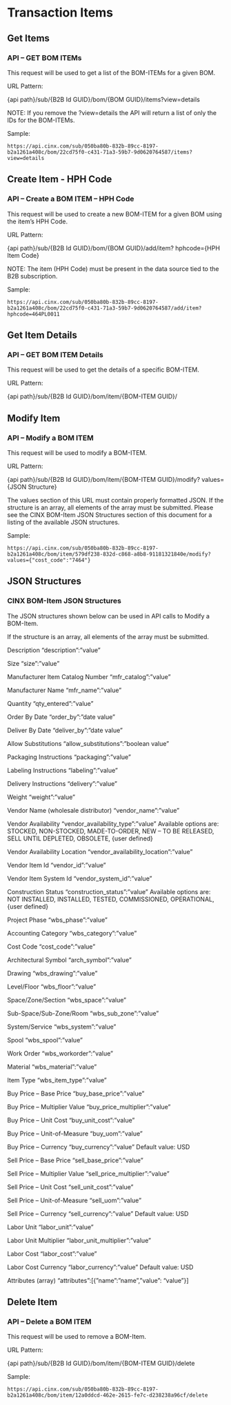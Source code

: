 # Transaction Items
## Get Items
### API – GET BOM ITEMs

This request will be used to get a list of the BOM-ITEMs for a given BOM.

URL Pattern:

{api path}/sub/{B2B Id GUID}/bom/{BOM GUID}/items?view=details

NOTE:  If you remove the ?view=details the API will return a list of only the IDs for the BOM-ITEMs.

Sample:

`https://api.cinx.com/sub/050ba80b-832b-89cc-8197-b2a1261a408c/bom/22cd75f0-c431-71a3-59b7-9d0620764587/items?view=details`

## Create Item - HPH Code
### API – Create a BOM ITEM – HPH Code

This request will be used to create a new BOM-ITEM for a given BOM using the item’s HPH Code.

URL Pattern:

{api path}/sub/{B2B Id GUID}/bom/{BOM GUID}/add/item? hphcode={HPH Item Code}

NOTE: The item (HPH Code) must be present in the data source tied to the B2B subscription.

Sample:

`https://api.cinx.com/sub/050ba80b-832b-89cc-8197-b2a1261a408c/bom/22cd75f0-c431-71a3-59b7-9d0620764587/add/item?hphcode=464PL0011`

## Get Item Details
### API – GET BOM ITEM Details

This request will be used to get the details of a specific BOM-ITEM.

URL Pattern:

{api path}/sub/{B2B Id GUID}/bom/item/{BOM-ITEM GUID}/

## Modify Item
### API – Modify a BOM ITEM

This request will be used to modify a BOM-ITEM.

URL Pattern:

{api path}/sub/{B2B Id GUID}/bom/item/{BOM-ITEM GUID}/modify? values={JSON Structure}

The values section of this URL must contain properly formatted JSON.  If the structure is an array, all elements of the array must be submitted.  Please see the CINX BOM-Item JSON Structures section of this document for a listing of the available JSON structures.

Sample:

`https://api.cinx.com/sub/050ba80b-832b-89cc-8197-b2a1261a408c/bom/item/579df238-832d-c868-a8b8-91181321840e/modify? values={"cost_code":"7464"}`

## JSON Structures
### CINX BOM-Item JSON Structures

The JSON structures shown below can be used in API calls to Modify a BOM-Item.

If the structure is an array, all elements of the array must be submitted.  

Description
“description”:”value”

Size
“size”:”value”

Manufacturer Item Catalog Number
“mfr_catalog”:”value”

Manufacturer Name
“mfr_name”:”value”

Quantity
“qty_entered”:”value”

Order By Date
“order_by”:”date value”

Deliver By Date
“deliver_by”:”date value”

Allow Substitutions
“allow_substitutions”:”boolean value”

Packaging Instructions
“packaging”:”value”

Labeling Instructions
“labeling”:”value”

Delivery Instructions
“delivery”:”value”

Weight
“weight”:”value”

Vendor Name (wholesale distributor)
“vendor_name”:”value”

Vendor Availability
“vendor_availability_type”:”value”
Available options are: STOCKED, NON-STOCKED, MADE-TO-ORDER, NEW – TO BE RELEASED, SELL UNTIL DEPLETED, OBSOLETE, {user defined}

Vendor Availability Location
“vendor_availability_location”:”value”


Vendor Item Id
“vendor_id”:”value”

Vendor Item System Id
“vendor_system_id”:”value”

Construction Status
“construction_status”:”value”
Available options are: NOT INSTALLED, INSTALLED, TESTED, COMMISSIONED, OPERATIONAL, {user defined}

Project Phase
“wbs_phase”:”value”

Accounting Category
“wbs_category”:”value”

Cost Code
“cost_code”:”value”

Architectural Symbol
“arch_symbol”:”value”

Drawing
“wbs_drawing”:”value”

Level/Floor
“wbs_floor”:”value”

Space/Zone/Section
“wbs_space”:”value”

Sub-Space/Sub-Zone/Room
“wbs_sub_zone”:”value”

System/Service
“wbs_system”:”value”

Spool
“wbs_spool”:”value”

Work Order
“wbs_workorder”:”value”

Material
“wbs_material”:”value”

Item Type
“wbs_item_type”:”value”

Buy Price – Base Price
“buy_base_price”:”value”

Buy Price – Multiplier Value
“buy_price_multiplier”:”value”

Buy Price – Unit Cost
“buy_unit_cost”:”value”

Buy Price – Unit-of-Measure
“buy_uom”:”value”

Buy Price – Currency
“buy_currency”:”value”
Default value: USD

Sell Price – Base Price
“sell_base_price”:”value”

Sell Price – Multiplier Value
“sell_price_multiplier”:”value”

Sell Price – Unit Cost
“sell_unit_cost”:”value”

Sell Price – Unit-of-Measure
“sell_uom”:”value”

Sell Price – Currency
“sell_currency”:”value”
Default value: USD

Labor Unit
“labor_unit”:”value”

Labor Unit Multiplier
“labor_unit_multiplier”:”value”

Labor Cost
“labor_cost”:”value”

Labor Cost Currency
“labor_currency”:”value”
Default value: USD

Attributes (array)
“attributes”:[{”name”:”name”,”value”: “value”}]

## Delete Item
### API – Delete a BOM ITEM

This request will be used to remove a BOM-Item.

URL Pattern:

{api path}/sub/{B2B Id GUID}/bom/item/{BOM-ITEM GUID}/delete

Sample:

`https://api.cinx.com/sub/050ba80b-832b-89cc-8197-b2a1261a408c/bom/item/12a0ddcd-462e-2615-fe7c-d238238a96cf/delete`








